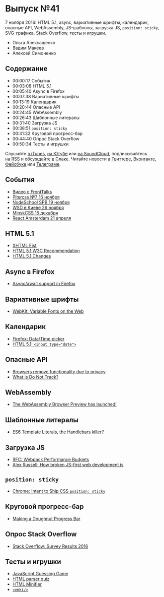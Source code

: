 # Выпуск №41

7 ноября 2016: HTML 5.1, async, вариативные шрифты, календарик, опасные API, WebAssembly, JS-шаблоны, загрузка JS, `position: sticky`, SVG-графика, Stack Overflow, тесты и игрушки.

- Ольга Алексашенко
- Вадим Макеев
- Алексей Симоненко

## Содержание

- 00:00:17 События
- 00:03:08 HTML 5.1
- 00:05:40 Async в Firefox
- 00:07:38 Вариативные шрифты
- 00:13:19 Календарик
- 00:20:44 Опасные API
- 00:24:45 WebAssembly
- 00:26:43 Шаблонные литералы
- 00:31:40 Загрузка JS
- 00:38:51 `position: sticky`
- 00:41:32 Круговой прогресс-бар
- 00:44:40 Опрос Stack Overflow
- 00:50:34 Тесты и игрушки

Слушайте [в iTunes](https://itunes.apple.com/podcast/id1080500016), [на Ютубе](https://www.youtube.com/playlist?list=PLMBnwIwFEFHcwuevhsNXkFTcadeX5R1Go) или [на SoundCloud](https://soundcloud.com/web-standards), подписывайтесь [на RSS](https://web-standards.ru/podcast/feed/) и [обсуждайте в Слаке](http://slack.web-standards.ru/). Читайте новости в [Твиттере](https://twitter.com/webstandards_ru), [Вконтакте](https://vk.com/webstandards_ru), [Фейсбуке](https://www.facebook.com/webstandardsru) или [Телеграме](https://t.me/webstandards_ru).

## События

- [Видео с FrontTalks](https://www.youtube.com/playlist?list=PLKaafC45L_SRke8G1qiE0ZTJovI0FYKRw)
- [Pitercss №7 16 ноября](https://pitercss.timepad.ru/event/394145/)
- [NodeSchool SPB 19 ноября](https://github.com/nodeschool/spb/issues/41)
- [WSD в Киеве 26 ноября](https://wsd.events/2016/11/26/)
- [MinskCSS 15 декабря](https://www.facebook.com/events/1424883897556955/)
- [React Amsterdam 21 апреля](https://react.amsterdam/)

## HTML 5.1

- [XHTML Fist](https://www.flickr.com/photos/jasonsantamaria/287001550)
- [HTML 5.1 W3C Recommendation](https://www.w3.org/TR/html51/)
- [HTML 5.1 Changes](https://www.w3.org/TR/html51/changes.html#changes)

## Async в Firefox

- [Async/await support in Firefox](https://blog.nightly.mozilla.org/2016/11/01/async-await-support-in-firefox/)

## Вариативные шрифты

- [WebKIt: Variable Fonts on the Web](https://webkit.org/blog/7051/variable-fonts-on-the-web/)

## Календарик

- [Firefox: Data/Time picker](https://mozilla.invisionapp.com/share/237UTNHS8)
- [HTML 5.1: `<input type="date">`](https://www.w3.org/TR/html51/sec-forms.html#date-state-typedate)

## Опасные API

- [Browsers remove functionality due to privacy](https://blog.lukaszolejnik.com/browsers-remove-functionality-due-to-privacy/)
- [What is Do Not Track?](https://allaboutdnt.com/)

## WebAssembly

- [The WebAssembly Browser Preview has launched!](https://twitter.com/WebAssemblyNews/status/793119097496018944)

## Шаблонные литералы

- [ES6 Template Literals, the Handlebars killer?](https://www.keithcirkel.co.uk/es6-template-literals/)

## Загрузка JS

- [RFC: Webpack Performance Budgets](https://github.com/webpack/webpack/issues/3216)
- [Alex Russell: How broken JS-first web development is](https://mobile.twitter.com/slightlylate/status/793617048253247488)

## `position: sticky`

- [Chrome: Intent to Ship CSS `position: sticky`](https://groups.google.com/a/chromium.org/d/msg/blink-dev/X_vBQp60kp8/v43CLS89CAAJ)

## Круговой прогресс-бар

- [Making a Doughnut Progress Bar](https://github.com/kdzwinel/progress-bar-animation)

## Опрос Stack Overflow

- [Stack Overflow: Survey Results 2016](http://stackoverflow.com/research/developer-survey-2016)

## Тесты и игрушки

- [JavaScript Guessing Game](https://javascript-game.firebaseapp.com/)
- [HTML parser quiz](https://html5te.st/quiz/)
- [HTML Minifier](http://kangax.github.io/html-minifier/)
- [`<enki/>`](https://www.enki.com)
